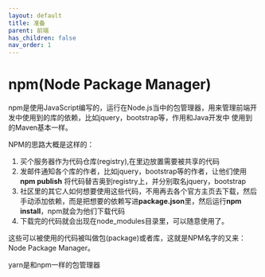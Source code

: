 ```yaml
---
layout: default
title: 准备
parent: 前端
has_children: false
nav_order: 1
---
```


# npm(Node Package Manager)
npm是使用JavaScript编写的，运行在Node.js当中的包管理器，用来管理前端开发中使用到的库的依赖，比如jquery，bootstrap等，作用和Java开发中
使用到的Maven基本一样。

NPM的思路大概是这样的：
1. 买个服务器作为代码仓库(registry),在里边放置需要被共享的代码
2. 发邮件通知各个库的作者，比如jquery，bootstrap等的作者，让他们使用 **npm publish** 将代码替吉奥到registry上，并分别取名jquery，bootstrap
3. 社区里的其它人如何想要使用这些代码，不用再去各个官方主页去下载，然后手动添加依赖，而是把想要的依赖写进**package.json**里，然后运行**npm install**，npm就会为他们下载代码
4. 下载完的代码就会出现在node_modules目录里，可以随意使用了。

这些可以被使用的代码被叫做包(package)或者库，这就是NPM名字的又来：Node Package Manager。

yarn是和npm一样的包管理器
